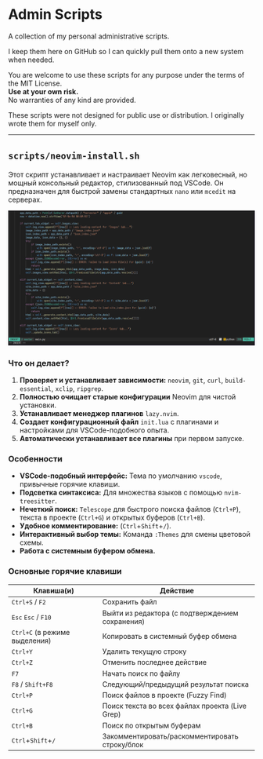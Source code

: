 # Admin Scripts

A collection of my personal administrative scripts.

I keep them here on GitHub so I can quickly pull them onto a new system when needed.

You are welcome to use these scripts for any purpose under the terms of the MIT License.  
**Use at your own risk.**  
No warranties of any kind are provided.

These scripts were not designed for public use or distribution. I originally wrote them for myself only.

---
## `scripts/neovim-install.sh`

Этот скрипт устанавливает и настраивает Neovim как легковесный, но мощный консольный редактор, стилизованный под VSCode. Он предназначен для быстрой замены стандартных `nano` или `mcedit` на серверах.

![Neovim in action](screenshots/neovim-install.png)

### Что он делает?

1.  **Проверяет и устанавливает зависимости:** `neovim`, `git`, `curl`, `build-essential`, `xclip`, `ripgrep`.
2.  **Полностью очищает старые конфигурации** Neovim для чистой установки.
3.  **Устанавливает менеджер плагинов** `lazy.nvim`.
4.  **Создает конфигурационный файл** `init.lua` с плагинами и настройками для VSCode-подобного опыта.
5.  **Автоматически устанавливает все плагины** при первом запуске.

### Особенности

-   **VSCode-подобный интерфейс:** Тема по умолчанию `vscode`, привычные горячие клавиши.
-   **Подсветка синтаксиса:** Для множества языков с помощью `nvim-treesitter`.
-   **Нечеткий поиск:** `Telescope` для быстрого поиска файлов (`Ctrl+P`), текста в проекте (`Ctrl+G`) и открытых буферов (`Ctrl+B`).
-   **Удобное комментирование:** (`Ctrl`+`Shift`+`/`).
-   **Интерактивный выбор темы:** Команда `:Themes` для смены цветовой схемы.
-   **Работа с системным буфером обмена.**

### Основные горячие клавиши

| Клавиша(и) | Действие |
| --- | --- |
| `Ctrl+S` / `F2` | Сохранить файл |
| `Esc` `Esc` / `F10` | Выйти из редактора (с подтверждением сохранения) |
| `Ctrl+C` (в режиме выделения) | Копировать в системный буфер обмена |
| `Ctrl+Y` | Удалить текущую строку |
| `Ctrl+Z` | Отменить последнее действие |
| `F7` | Начать поиск по файлу |
| `F8` / `Shift+F8` | Следующий/предыдущий результат поиска |
| `Ctrl+P` | Поиск файлов в проекте (Fuzzy Find) |
| `Ctrl+G` | Поиск текста во всех файлах проекта (Live Grep) |
| `Ctrl+B` | Поиск по открытым буферам |
| `Ctrl`+`Shift`+`/` | Закомментировать/раскомментировать строку/блок |
